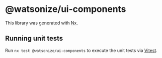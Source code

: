 # @watsonize/ui-components

This library was generated with [Nx](https://nx.dev).

## Running unit tests

Run `nx test @watsonize/ui-components` to execute the unit tests via [Vitest](https://vitest.dev/).

